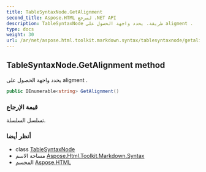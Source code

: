 ```yaml
---
title: TableSyntaxNode.GetAlignment
second_title: Aspose.HTML لمرجع .NET API
description: TableSyntaxNode طريقة. يحدد واجهة الحصول على aligment .
type: docs
weight: 30
url: /ar/net/aspose.html.toolkit.markdown.syntax/tablesyntaxnode/getalignment/
---
```

## TableSyntaxNode.GetAlignment method

يحدد واجهة الحصول على aligment .

```csharp
public IEnumerable<string> GetAlignment()
```

### قيمة الإرجاع

تسلسل السلسلة.

### أنظر أيضا

* class [TableSyntaxNode](../)
* مساحة الاسم [Aspose.Html.Toolkit.Markdown.Syntax](../../tablesyntaxnode/)
* المجسم [Aspose.HTML](../../../)


